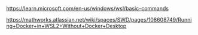 https://learn.microsoft.com/en-us/windows/wsl/basic-commands

https://mathworks.atlassian.net/wiki/spaces/SWD/pages/108608749/Running+Docker+in+WSL2+Without+Docker+Desktop


